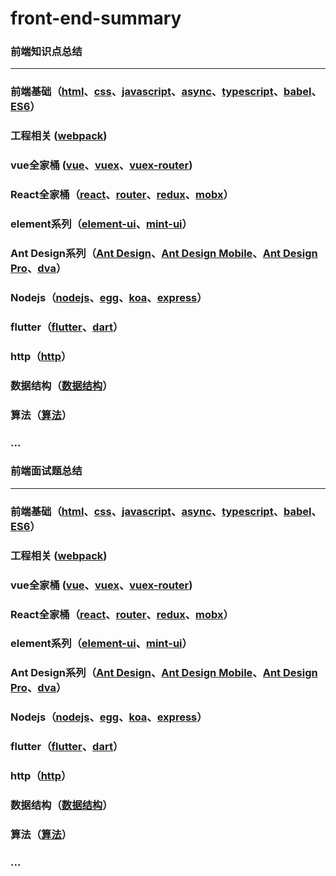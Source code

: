 # front-end-summary

### 前端知识点总结


---


### 前端基础（[html]()、[css]()、[javascript]()、[async]()、[typescript]()、[babel]()、[ES6]()）
### 工程相关 ([webpack]())
### vue全家桶 ([vue]()、[vuex]()、[vuex-router]())
### React全家桶（[react]()、[router]()、[redux]()、[mobx]()）
### element系列（[element-ui]()、[mint-ui]()）
### Ant Design系列（[Ant Design]()、[Ant Design Mobile]()、[Ant Design Pro]()、[dva]()）
### Nodejs（[nodejs]()、[egg]()、[koa]()、[express]()）
### flutter（[flutter]()、[dart]()）
### http（[http]()）
### 数据结构（[数据结构]()）
### 算法（[算法]()）
### ...


### 前端面试题总结


---

  
### 前端基础（[html](https://github.com/lotosv2010/front-end-summary/issues?q=is%3Aopen+is%3Aissue+label%3AHTML)、[css]()、[javascript]()、[async]()、[typescript]()、[babel]()、[ES6]()）
### 工程相关 ([webpack]())
### vue全家桶 ([vue]()、[vuex]()、[vuex-router]())
### React全家桶（[react]()、[router]()、[redux]()、[mobx]()）
### element系列（[element-ui]()、[mint-ui]()）
### Ant Design系列（[Ant Design]()、[Ant Design Mobile]()、[Ant Design Pro]()、[dva]()）
### Nodejs（[nodejs]()、[egg]()、[koa]()、[express]()）
### flutter（[flutter]()、[dart]()）
### http（[http]()）
### 数据结构（[数据结构]()）
### 算法（[算法]()）
### ...


